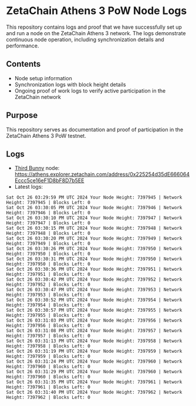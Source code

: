 # ZetaChain Athens 3 PoW Node Logs
This repository contains logs and proof that we have successfully set up and run a node on the ZetaChain Athens 3 network. The logs demonstrate continuous node operation, including synchronization details and performance.

## Contents
- Node setup information
- Synchronization logs with block height details
- Ongoing proof of work logs to verify active participation in the ZetaChain network

## Purpose
This repository serves as documentation and proof of participation in the ZetaChain Athens 3 PoW testnet.

## Logs

- [Third Bunny](https://thirdbunny.xyz/) node: https://athens.explorer.zetachain.com/address/0x225254d35dE666064Eccc5ce16eF1D8bF8D7b5EE
- Latest logs:
```
Sat Oct 26 03:29:59 PM UTC 2024 Your Node Height: 7397945 | Network Height: 7397945 | Blocks Left: 0
Sat Oct 26 03:30:05 PM UTC 2024 Your Node Height: 7397946 | Network Height: 7397946 | Blocks Left: 0
Sat Oct 26 03:30:10 PM UTC 2024 Your Node Height: 7397947 | Network Height: 7397947 | Blocks Left: 0
Sat Oct 26 03:30:15 PM UTC 2024 Your Node Height: 7397948 | Network Height: 7397948 | Blocks Left: 0
Sat Oct 26 03:30:20 PM UTC 2024 Your Node Height: 7397949 | Network Height: 7397949 | Blocks Left: 0
Sat Oct 26 03:30:26 PM UTC 2024 Your Node Height: 7397950 | Network Height: 7397950 | Blocks Left: 0
Sat Oct 26 03:30:31 PM UTC 2024 Your Node Height: 7397950 | Network Height: 7397950 | Blocks Left: 0
Sat Oct 26 03:30:36 PM UTC 2024 Your Node Height: 7397951 | Network Height: 7397951 | Blocks Left: 0
Sat Oct 26 03:30:42 PM UTC 2024 Your Node Height: 7397952 | Network Height: 7397952 | Blocks Left: 0
Sat Oct 26 03:30:47 PM UTC 2024 Your Node Height: 7397953 | Network Height: 7397953 | Blocks Left: 0
Sat Oct 26 03:30:52 PM UTC 2024 Your Node Height: 7397954 | Network Height: 7397954 | Blocks Left: 0
Sat Oct 26 03:30:57 PM UTC 2024 Your Node Height: 7397955 | Network Height: 7397955 | Blocks Left: 0
Sat Oct 26 03:31:03 PM UTC 2024 Your Node Height: 7397956 | Network Height: 7397956 | Blocks Left: 0
Sat Oct 26 03:31:08 PM UTC 2024 Your Node Height: 7397957 | Network Height: 7397957 | Blocks Left: 0
Sat Oct 26 03:31:13 PM UTC 2024 Your Node Height: 7397958 | Network Height: 7397958 | Blocks Left: 0
Sat Oct 26 03:31:19 PM UTC 2024 Your Node Height: 7397959 | Network Height: 7397959 | Blocks Left: 0
Sat Oct 26 03:31:24 PM UTC 2024 Your Node Height: 7397960 | Network Height: 7397960 | Blocks Left: 0
Sat Oct 26 03:31:29 PM UTC 2024 Your Node Height: 7397960 | Network Height: 7397960 | Blocks Left: 0
Sat Oct 26 03:31:35 PM UTC 2024 Your Node Height: 7397961 | Network Height: 7397961 | Blocks Left: 0
Sat Oct 26 03:31:40 PM UTC 2024 Your Node Height: 7397962 | Network Height: 7397962 | Blocks Left: 0
```

